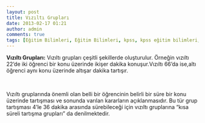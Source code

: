 ```yaml
---
layout: post
title: Vızıltı Grupları
date: 2013-02-17 01:21
author: admin
comments: true
tags: [Eğitim Bilimleri, Eğitim Bilimleri, kpss, kpss eğitim bilimleri, Kpss Sözlük, v]
---
```

<strong>Vızıltı Grupları:</strong> Vızıltı grupları çeşitli şekillerde oluşturulur. Örneğin vızıltı 22’de iki öğrenci bir konu üzerinde ikişer dakika konuşur.Vızıltı 66’da ise,altı öğrenci aynı konu üzerinde altışar dakika tartışır.

&nbsp;

Vızıltı gruplarında önemli olan belli bir öğrencinin belirli bir süre bir konu üzerinde tartışması ve sonunda varılan kararların açıklanmasıdır. Bu tür grup tartışması 4’le 36 dakika arasında sürebileceği için vızıltı gruplarına “kısa süreli tartışma grupları” da denilmektedir.
